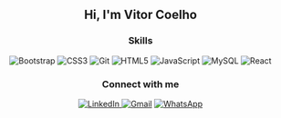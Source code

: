 <div align="center">
  <div>
    <!--<img src="https://c.tenor.com/4SI2SKRELfEAAAAi/machiko-rabbit.gif" width="190px">Machiko Stickers-->
    <h2>Hi, I'm Vitor Coelho</h2>
  </div>
  <div>
    <h3>Skills</h3>
    <img src="https://img.shields.io/badge/Bootstrap-563D7C?style=for-the-badge&logo=bootstrap&logoColor=white" alt="Bootstrap">
    <img src="https://img.shields.io/badge/CSS3-1572B6?style=for-the-badge&logo=css3&logoColor=white" alt="CSS3">
    <img src="https://img.shields.io/badge/Git-E20230?style=for-the-badge&logo=git&logoColor=white" alt="Git">
    <img src="https://img.shields.io/badge/HTML5-E34F26?style=for-the-badge&logo=html5&logoColor=white" alt="HTML5">
    <img src="https://img.shields.io/badge/JavaScript-F7DF1E?style=for-the-badge&logo=javascript&logoColor=black" alt="JavaScript">
    <img src="https://img.shields.io/badge/MySQL-00000F?style=for-the-badge&logo=mysql&logoColor=white" alt="MySQL">
    <img src="https://img.shields.io/badge/React-20232A?style=for-the-badge&logo=react&logoColor=61DAFB" alt="React">
  </div>
  <div>
    <h3>Connect with me</h3>
    <a href="https://www.linkedin.com/in/vitorcoelhot"><img src="https://img.shields.io/badge/LinkedIn-0077B5?style=for-the-badge&logo=linkedin&logoColor=white" target="_blank" alt="LinkedIn">
    <a href="mailto:vitorcoelhosilvat@gmail.com"><img src="https://img.shields.io/badge/Gmail-D14836?style=for-the-badge&logo=gmail&logoColor=white" target="_blank" alt="Gmail"></a>
    <a href="https://api.whatsapp.com/send/?phone=%2B5511945038667&text&app_absent=0"><img src="https://img.shields.io/badge/WhatsApp-25D366?style=for-the-badge&logo=whatsapp&logoColor=white" target="_blank" alt="WhatsApp"></a>
  </div>
</div>
